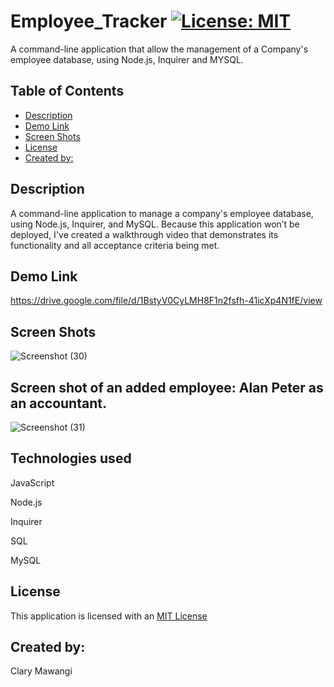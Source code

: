 # Employee_Tracker [![License: MIT](https://img.shields.io/badge/License-MIT-yellow.svg)](https://opensource.org/licenses/MIT)

A command-line application that allow the management of a Company's employee database, using Node.js, Inquirer and MYSQL.

## Table of Contents

* [Description](#description)
* [Demo Link](#demo-link)
* [Screen Shots](#screen-shots)
* [License](#license)
* [Created by:](#created-by:)


## Description

A command-line application to manage a company's employee database, using Node.js, Inquirer, and MySQL.
Because this application won’t be deployed, I've created a walkthrough video that demonstrates its functionality and all acceptance criteria being met.


## Demo Link

https://drive.google.com/file/d/1BstyV0CyLMH8F1n2fsfh-41icXp4N1fE/view


## Screen Shots

![Screenshot (30)](https://user-images.githubusercontent.com/78886789/157126754-687b0109-5677-4dff-99f8-f1133d876023.png)

## Screen shot of an added employee: Alan Peter as an accountant.

![Screenshot (31)](https://user-images.githubusercontent.com/78886789/157130990-0fa3be0f-f025-453b-a065-05bbf702d780.png)


## Technologies used

JavaScript

Node.js

Inquirer

SQL

MySQL


## License

This application is licensed with an [MIT License](./LICENSE)

## Created by:
Clary Mawangi

